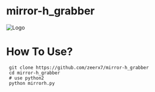 # mirror-h_grabber
![Logo](https://raw.githubusercontent.com/zeerx7/mirror-h_grabber/main/IMG_20210104_155956.jpg)

# How To Use?
     git clone https://github.com/zeerx7/mirror-h_grabber
     cd mirror-h_grabber
     # use python2
     python mirrorh.py
